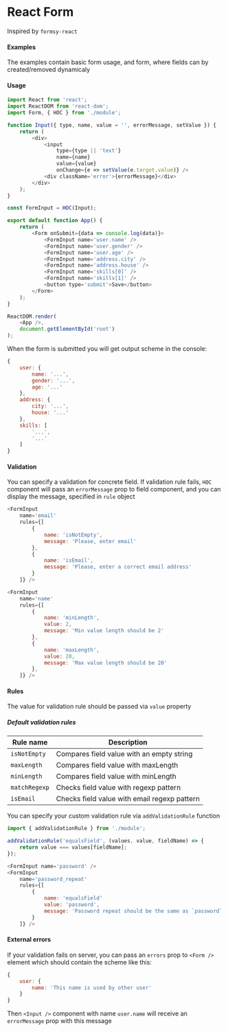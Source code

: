 # React Form

Inspired by `formsy-react`

#### Examples
The examples contain basic form usage, and form, where fields can by created/removed dynamicaly

#### Usage

```javascript
import React from 'react';
import ReactDOM from 'react-dom';
import Form, { HOC } from './module';

function Input({ type, name, value = '', errorMessage, setValue }) {
    return (
        <div>
            <input
                type={type || 'text'}
                name={name}
                value={value}
                onChange={e => setValue(e.target.value)} />
            <div className='error'>{errorMessage}</div>
        </div>
    );
}

const FormInput = HOC(Input);

export default function App() {
    return (
        <Form onSubmit={data => console.log(data)}>
            <FormInput name='user.name' />
            <FormInput name='user.gender' />
            <FormInput name='user.age' />
            <FormInput name='address.city' />
            <FormInput name='address.house' />
            <FormInput name='skills[0]' />
            <FormInput name='skills[1]' />
            <button type='submit'>Save</button>
        </Form>
    );
}

ReactDOM.render(
    <App />,
    document.getElementById('root')
);

```

When the form is submitted you will get output scheme in the console:

```javascript
{
    user: {
        name: '...',
        gender: '...',
        age: '...'
    },
    address: {
        city: '...',
        house: '...'
    },
    skills: [
        '...',
        '...'
    ]
}
```

#### Validation
You can specify a validation for concrete field.
If validation rule fails, `HOC` component will pass an `errorMessage` prop to field component,
and you can display the message, specified in `rule` object

```javascript
<FormInput
    name='email'
    rules={[
        {
            name: 'isNotEmpty',
            message: 'Please, enter email'
        },
        {
            name: 'isEmail',
            message: 'Please, enter a correct email address'
        }
    ]} />

<FormInput
    name='name'
    rules={[
        {
            name: 'minLength',
            value: 2,
            message: 'Min value length should be 2'
        },
        {
            name: 'maxLength',
            value: 20,
            message: 'Max value length should be 20'
        },
    ]} />
```

#### Rules
The value for validation rule should be passed via `value` property

##### Default validation rules
| Rule name     | Description                                  |
| ------------- | -------------------------------------------  |
| `isNotEmpty`  | Compares field value with an empty string    |
| `maxLength`   | Compares field value with maxLength          |
| `minLength`   | Compares field value with minLength          |
| `matchRegexp` | Checks field value with regexp pattern       |
| `isEmail`     | Checks field value with email regexp pattern |

You can specify your custom validation rule via `addValidationRule` function

```javascript
import { addValidationRule } from './module';

addValidationRule('equalsField', (values, value, fieldName) => {
    return value === values[fieldName];
});

<FormInput name='password' />
<FormInput
    name='password_repeat'
    rules={[
        {
            name: 'equalsField'
            value: 'password',
            message: 'Password repeat should be the same as `password`'
        }
    ]} />
```

#### External errors
If your validation fails on server, you can pass an `errors` prop to `<Form />` element which should contain the scheme like this:

```javascript
{
    user: {
        name: 'This name is used by other user'
    }
}
```

Then `<Input />` component with name `user.name` will receive an `errorMessage` prop with this message
